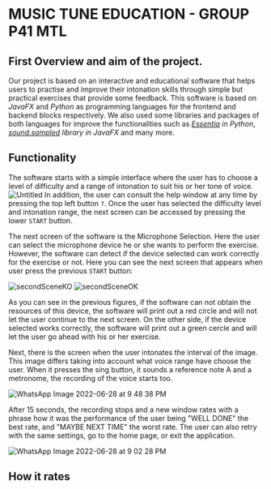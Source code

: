 # MUSIC TUNE EDUCATION - GROUP P41 MTL
## First Overview and aim of the project.
Our project is based on an interactive and educational software that helps users to practise and improve their intonation skills through simple but practical exercises that provide some feedback. This software is based on *JavaFX* and *Python* as programming languages for the frontend and backend blocks respectively. We also used some libraries and packages of both languages for improve the functionalities such as *[Essentia](https://essentia.upf.edu/essentia_python_tutorial.html) in Python*, *[sound.sampled](https://docs.oracle.com/javase/7/docs/api/javax/sound/sampled/package-summary.html) library in JavaFX* and many more.

## Functionality
The software starts with a simple interface where the user has to choose a level of difficulty and a range of intonation to suit his or her tone of voice.
![Untitled](https://user-images.githubusercontent.com/91899380/176373127-a0441d4a-cf7c-45c2-ba7c-854708bc6d63.png)
In addition, the user can consult the help window at any time by pressing the top left button `?`.
Once the user has selected the difficulty level and intonation range, the next screen can be accessed by pressing the lower `START` button.

The next screen of the software is the Microphone Selection. Here the user can select the microphone device he or she wants to perform the exercise.
However, the software can detect if the device selected can work correctly for the exercise or not.
Here you can see the next screen that appears when user press the previous `START` button:

![secondSceneKO](https://user-images.githubusercontent.com/91899380/176376583-a791dd13-253d-4803-983a-27fbc30dc5d5.png)
![secondSceneOK](https://user-images.githubusercontent.com/91899380/176376591-6ae13fa1-d0ea-4bb5-855a-b8db77304028.png)

As you can see in the previous figures, if the software can not obtain the resources of this device, the software will print out a red circle and will not let the user continue to the next screen. On the other side, if the device selected works correctly, the software will print out a green cercle and will let the user go ahead with his or her exercise.

Next, there is the screen when the user intonates the interval of the image. This image differs taking into account what voice range have choose the user. When it presses the sing button, it sounds a reference note A and a metronome, the recording of the voice starts too.

![WhatsApp Image 2022-06-28 at 9 48 38 PM](https://user-images.githubusercontent.com/72511506/176489348-e3faf004-3a3a-4bd9-91f4-24051894e2f5.jpeg)

After 15 seconds, the recording stops and a new window rates with a phrase how it was the performance of the user being "WELL DONE" the best rate, and "MAYBE NEXT TIME" the worst rate. The user can also retry with the same settings, go to the home page, or exit the application.

![WhatsApp Image 2022-06-28 at 9 02 28 PM](https://user-images.githubusercontent.com/72511506/176493360-2598f5cc-65ef-4235-8b02-d02145cbb8f3.jpeg)

## How it rates


